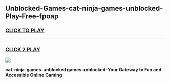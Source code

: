 
## Unblocked-Games-cat-ninja-games-unblocked-Play-Free-fpoap
<h3>
<a href="https://premium76.site?title=cat-ninja-games-unblocked&ref=22A">CLICK TO PLAY</a></h3>
<hr>

<h3>
<a href="https://premium76.site?title=cat-ninja-games-unblocked&ref=22A">CLICK 2 PLAY</a>
  
</h3>

<a href="https://premium76.site?title=cat-ninja-games-unblocked&ref=22A"><img src="https://clearcache.store/games.png"></a>


**cat-ninja-games-unblocked games unblocked: Your Gateway to Fun and Accessible Online Gaming**
